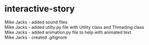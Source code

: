 # interactive-story

Mike Jacks - added sound files\
Mike Jacks - added utilty.py file with Utility class and Threading class\
Mike Jacks - added animation.py file to help with animated text\
Mike Jacks - created .gitignore
